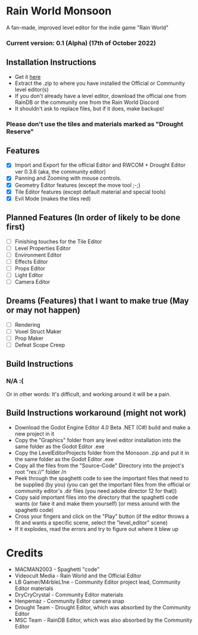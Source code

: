 # Rain World Monsoon
A fan-made, improved level editor for the indie game "Rain World"

### Current version: 0.1 (Alpha) (17th of October 2022)



## Installation Instructions
- Get it [here](https://github.com/MACMAN2003/Rain-World-Monsoon/releases/tag/Alpha)
- Extract the .zip to where you have installed the Official or Community level editor(s)
- If you don't already have a level editor, download the official one from RainDB or the community one from the Rain World Discord
- It shouldn't ask to replace files, but if it does, make backups!
### Please don't use the tiles and materials marked as "Drought Reserve"

## Features
- [x] Import and Export for the official Editor and RWCOM + Drought Editor ver 0.3.6 (aka, the community editor)
- [x] Panning and Zooming with mouse controls.
- [x] Geometry Editor features (except the move tool ;-;)
- [x] Tile Editor features (except default material and special tools)
- [x] Evil Mode (makes the tiles red)

## Planned Features (In order of likely to be done first)
- [ ] Finishing touches for the Tile Editor
- [ ] Level Properties Editor
- [ ] Environment Editor
- [ ] Effects Editor
- [ ] Props Editor
- [ ] Light Editor
- [ ] Camera Editor

## Dreams (Features) that I want to make true (May or may not happen)
- [ ] Rendering
- [ ] Voxel Struct Maker
- [ ] Prop Maker
- [ ] Defeat Scope Creep
## Build Instructions
### N/A :(
Or in other words: It's difficult, and working around it will be a pain.
## Build Instructions workaround (might not work)
- Download the Godot Engine Editor 4.0 Beta .NET (C#) build and make a new project in it
- Copy the "Graphics" folder from any level editor installation into the same folder as the Godot Editor .exe
- Copy the LevelEditorProjects folder from the Monsoon .zip and put it in the same folder as the Godot Editor .exe
- Copy all the files from the "Source-Code" Directory into the project's root "res://" folder /n
- Peek through the spaghetti code to see the important files that need to be supplied (by you) (you can get the important files from the official or community editor's .dir files (you need adobe director 12 for that))
- Copy said important files into the directory that the spaghetti code wants (or fake it and make them yourself) (or mess around with the spaghetti code)
- Cross your fingers and click on the "Play" button (if the editor throws a fit and wants a specific scene, select the "level_editor" scene)
- If it explodes, read the errors and try to figure out where it blew up
# Credits
- MACMAN2003 - Spaghetti "code"
- Videocult Media - Rain World and the Official Editor
- LB Gamer/M4rbleL1ne - Community Editor project lead, Community Editor materials
- DryCryCrystal - Community Editor materials
- Henpemaz - Community Editor camera snap
- Drought Team - Drought Editor, which was absorbed by the Community Editor
- MSC Team - RainDB Editor, which was also absorbed by the Community Editor
